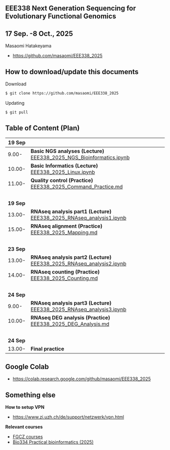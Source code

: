 ## EEE338 Next Generation Sequencing for Evolutionary Functional Genomics

## 17 Sep. -8 Oct., 2025

Masaomi Hatakeyama
- https://github.com/masaomi/EEE338_2025

## How to download/update this documents

Download
```bash
$ git clone https://github.com/masaomi/EEE338_2025
```

Updating
```bash
$ git pull
```

## Table of Content (Plan)

**19 Sep** | &nbsp;
-------|-------
9.00-  | **Basic NGS analyses (Lecture)** [EEE338_2025_NGS_Bioinformatics.ipynb](EEE338_2025_NGS_Bioinformatics.ipynb)
10.00- | **Basic Informatics (Lecture)** [EEE338_2025_Linux.ipynb](EEE338_2025_Linux.ipynb)
11.00- | **Quality control (Practice)** [EEE338_2025_Command_Practice.md](https://gist.github.com/masaomi/f844f8c7089adee9ee3fd2b1e2130116)
 &nbsp;| &nbsp;
**19 Sep**  | &nbsp;
13.00- | **RNAseq analysis part1 (Lecture)** [EEE338_2025_RNAseq_analysis1.ipynb](EEE338_2025_RNAseq_analysis1.ipynb)
15.00- | **RNAseq alignment (Practice)** [EEE338_2025_Mapping.md](https://gist.github.com/masaomi/f0b351ea444bcc91ab478bd4668aa2b3)
 &nbsp;| &nbsp;
**23 Sep**   | &nbsp;
13.00-  | **RNAseq analysis part2 (Lecture)** [EEE338_2025_RNAseq_analysis2.ipynb](EEE338_2025_RNAseq_analysis2.ipynb)
14.00- | **RNAseq counting (Practice)** [EEE338_2025_Counting.md](https://gist.github.com/masaomi/479e2d3a617350b9f5fbde7ea38b3af5)
 &nbsp;| &nbsp;
**24 Sep**   | &nbsp;
9.00-  | **RNAseq analysis part3 (Lecture)** [EEE338_2025_RNAseq_analysis3.ipynb](EEE338_2025_RNAseq_analysis3.ipynb)
10.00- | **RNAseq DEG analysis (Practice)** [EEE338_2025_DEG_Analysis.md](https://gist.github.com/masaomi/d45229c25e339540f66150f28fa770d6)
 &nbsp;| &nbsp;
**24 Sep**   | &nbsp;
13.00- | **Final practice**

## Google Colab

* https://colab.research.google.com/github/masaomi/EEE338_2025

## Something else

**How to setup VPN**

* https://www.zi.uzh.ch/de/support/netzwerk/vpn.html

**Relevant courses**

* [FGCZ courses](https://fgcz.ch/education.html)
* [Bio334 Practical bioinformatics (2025)](https://studentservices.uzh.ch/uzh/anonym/vvz/?sap-language=EN&sap-ui-language=EN#/details/2024/004/SM/50628703)

